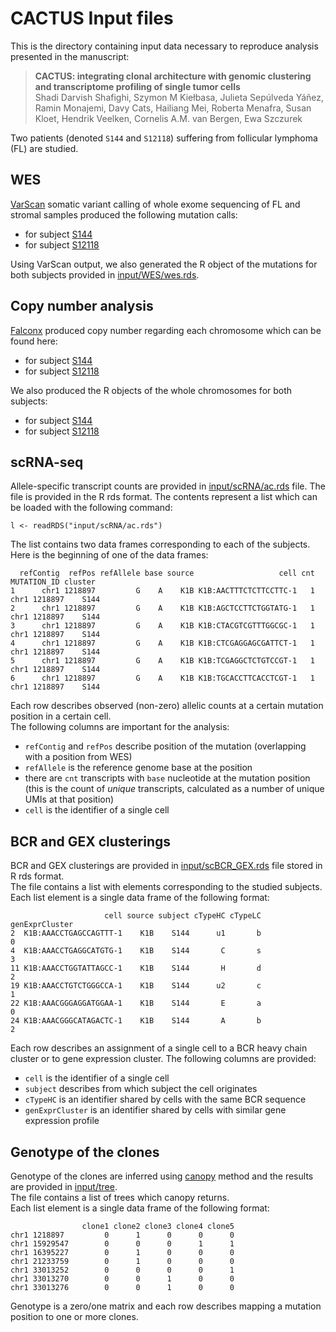 # CACTUS Input files

This is the directory containing input data necessary to reproduce analysis presented in the manuscript:  

> **CACTUS: integrating clonal architecture with genomic clustering and transcriptome profiling of single tumor cells**  
> Shadi Darvish Shafighi, Szymon M Kiełbasa, Julieta Sepúlveda Yáñez, Ramin Monajemi, Davy Cats, Hailiang Mei, Roberta Menafra, Susan Kloet, Hendrik Veelken, Cornelis A.M. van Bergen, Ewa Szczurek

Two patients (denoted `S144` and `S12118`) suffering from follicular lymphoma (FL) are studied.

## WES

[VarScan](http://varscan.sourceforge.net/) somatic variant calling of whole exome sequencing of FL and stromal samples produced the following mutation calls:

- for subject [S144](input/WES/S144.vcf.gz)
- for subject [S12118](input/WES/S12118.vcf.gz)

Using VarScan output, we also generated the R object of the mutations for both subjects provided in [input/WES/wes.rds](input/WES/wes.rds).

## Copy number analysis

[Falconx](https://cran.r-project.org/web/packages/falconx/index.html) produced copy number regarding each chromosome which can be found here:

- for subject [S144](input/CopyNumber/S144)
- for subject [S12118](input/CopyNumber/S12118)

We also produced the R objects of the whole chromosomes for both subjects:

- for subject [S144](input/CopyNumber/S144.rds)
- for subject [S12118](input/CopyNumber/S12118.rds)

## scRNA-seq

Allele-specific transcript counts are provided in [input/scRNA/ac.rds](input/scRNA/ac.rds) file.
The file is provided in the R rds format. The contents represent a list which can be loaded with the following command:

```{r}
l <- readRDS("input/scRNA/ac.rds")
```

The list contains two data frames corresponding to each of the subjects.
Here is the beginning of one of the data frames:

```
  refContig  refPos refAllele base source                   cell cnt  MUTATION_ID cluster
1      chr1 1218897         G    A    K1B K1B:AACTTTCTCTTCCTTC-1   1 chr1 1218897    S144
2      chr1 1218897         G    A    K1B K1B:AGCTCCTTCTGGTATG-1   1 chr1 1218897    S144
3      chr1 1218897         G    A    K1B K1B:CTACGTCGTTTGGCGC-1   1 chr1 1218897    S144
4      chr1 1218897         G    A    K1B K1B:CTCGAGGAGCGATTCT-1   1 chr1 1218897    S144
5      chr1 1218897         G    A    K1B K1B:TCGAGGCTCTGTCCGT-1   1 chr1 1218897    S144
6      chr1 1218897         G    A    K1B K1B:TGCACCTTCACCTCGT-1   1 chr1 1218897    S144
```

Each row describes observed (non-zero) allelic counts at a certain mutation position in a certain cell.  
The following columns are important for the analysis:

- `refContig` and `refPos` describe position of the mutation (overlapping with a position from WES)
- `refAllele` is the reference genome base at the position
- there are `cnt` transcripts with `base` nucleotide at the mutation position (this is the count of *unique* transcripts, calculated as a number of unique UMIs at that position)
- `cell` is the identifier of a single cell


## BCR and GEX clusterings

BCR and GEX clusterings are provided in [input/scBCR_GEX.rds](input/scBCR_GEX.rds) file stored in R rds format.  
The file contains a list with elements corresponding to the studied subjects.  
Each list element is a single data frame of the following format:

```
                     cell source subject cTypeHC cTypeLC genExprCluster
2  K1B:AAACCTGAGCCAGTTT-1    K1B    S144      u1       b              0
4  K1B:AAACCTGAGGCATGTG-1    K1B    S144       C       s              3
11 K1B:AAACCTGGTATTAGCC-1    K1B    S144       H       d              2
19 K1B:AAACCTGTCTGGGCCA-1    K1B    S144      u2       c              1
22 K1B:AAACGGGAGGATGGAA-1    K1B    S144       E       a              0
24 K1B:AAACGGGCATAGACTC-1    K1B    S144       A       b              2
```

Each row describes an assignment of a single cell to a BCR heavy chain cluster or to gene expression cluster.
The following columns are provided:

- `cell` is the identifier of a single cell
- `subject` describes from which subject the cell originates
- `cTypeHC` is an identifier shared by cells with the same BCR sequence
- `genExprCluster` is an identifier shared by cells with similar gene expression profile

## Genotype of the clones

Genotype of the clones are inferred using [canopy](https://github.com/yuchaojiang/Canopy) method and the results are provided in [input/tree](input/tree).  
The file contains a list of trees which canopy returns.  
Each list element is a single data frame of the following format:

```
                clone1 clone2 clone3 clone4 clone5
chr1 1218897         0      1      0      0      0
chr1 15929547        0      0      0      1      1
chr1 16395227        0      1      0      0      0
chr1 21233759        0      1      0      0      0
chr1 33013252        0      0      0      0      1
chr1 33013270        0      0      1      0      0
chr1 33013276        0      0      1      0      0

```
Genotype is a zero/one matrix and each row describes mapping a mutation position to one or more clones.

